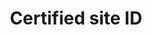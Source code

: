 ---
title: 'Certified site ID'
field: 'is.certificate.siteID'
slug: 'certification-certified-site-id'
description: 'Certified site ID code'
required: False
module: 'Certified resource or site'
cluster: 'Certification'
policy: 'Free value. Single value only.'
---